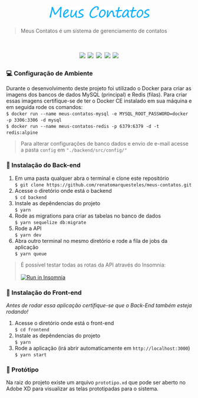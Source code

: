 <h1 align="center">
  <img src="./frontend/src/assets/logo.png" /> <br/>
</h1>

> Meus Contatos é um sistema de gerenciamento de contatos

<h1 align="center">
  <img src="https://img.shields.io/badge/-Node.js-green" />
  <img src="https://img.shields.io/badge/-Express-yellow" />
  <img src="https://img.shields.io/badge/-ReactJS-blue" />
  <img src="https://img.shields.io/badge/-React%20Redux-blueviolet" />
  <img src="https://img.shields.io/badge/-Redux%20Saga-brightgreen" />
</h1>

### :computer: Configuração de Ambiente
Durante o desenvolvimento deste projeto foi utilizado o Docker para criar as imagens dos bancos de dados MySQL (principal) e Redis (filas). Para criar essas imagens certifique-se de ter o Docker CE instalado em sua máquina e em seguida rode os comandos: <br />
`$ docker run --name meus-contatos-mysql -e MYSQL_ROOT_PASSWORD=docker -p 3306:3306 -d mysql` <br/>
`$ docker run --name meus-contatos-redis -p 6379:6379 -d -t redis:alpine`

> Para alterar configurações de banco dados e envio de e-mail acesse a pasta `config` em `"./backend/src/config/"`

### :rocket: Instalação do Back-end
1. Em uma pasta qualquer abra o terminal e clone este repositório <br />
`$ git clone https://github.com/renatomarquesteles/meus-contatos.git`
2. Acesse o diretório onde está o backend <br />
`$ cd backend`
3. Instale as depêndencias do projeto <br />
`$ yarn`
4. Rode as migrations para criar as tabelas no banco de dados <br />
`$ yarn sequelize db:migrate`
5. Rode a API <br />
`$ yarn dev`
6. Abra outro terminal no mesmo diretório e rode a fila de jobs da aplicação <br />
`$ yarn queue`

> É possível testar todas as rotas da API através do Insomnia: <br/><br/><a href="https://insomnia.rest/run/?label=Meus%20Contatos&uri=https%3A%2F%2Fraw.githubusercontent.com%2Frenatomarquesteles%2Fmeus-contatos%2Fmaster%2FInsomnia_Meus_Contatos.json%3Ftoken%3DAI6UUVESKBQLANNCA5BYIO26S2UHW" target="_blank"><img src="https://insomnia.rest/images/run.svg" alt="Run in Insomnia"></a>

### :art: Instalação do Front-end

_Antes de rodar essa aplicação certifique-se que o Back-End também esteja rodando!_

1. Acesse o diretório onde está o front-end <br />
`$ cd frontend`
2. Instale as depêndencias do projeto <br />
`$ yarn`
3. Rode a aplicação (irá abrir automaticamente em `http://localhost:3000`) <br />
`$ yarn start`

### :star2: Protótipo

Na raiz do projeto existe um arquivo `prototipo.xd` que pode ser aberto no Adobe XD para visualizar as telas prototipadas para o sistema.
